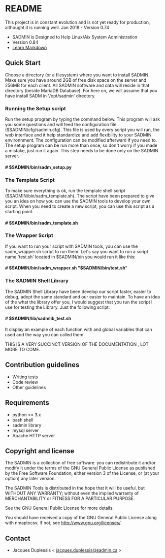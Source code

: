 # README #
This project is in constant evolution and is not yet ready for production, althought it is running well.
Jan 2018 - Version 0.74

* SADMIN is Designed to Help Linux/Aix System Administration
* Version 0.84
* [Learn Markdown](https://bitbucket.org/tutorials/markdowndemo)


Quick Start
-----------
Choose a directory (or a filesystem) where you want to install SADMIN. Make sure you have around 2GB of free disk space on the server and 256MB for each client. All SADMIN software and data will reside in that directory (beside MariaDB Database).  For here on, we will assume that you have install SADM in '/opt/sadmin' directory.

### Running the Setup script
Run the setup program by typing the command below. This program will ask you some questions and will feed the configuration file ($SADMIN/cfg/sadmin.cfg). This file is used by
every script you will run, the web interface and it help standardize and add flexibility to your SADMIN environnment. The configuration can be modified afterward if you need to. The setup program can be run more than once, so don't worry if you made a mistake, just run it again. This step needs to be done only on the SADMIN server.


####    # $SADMIN/bin/sadm_setup.py



### The Template Script
To make sure everything is ok, run the template shell script ($SADMIN/bin/sadm_template.sh). The script have been prepared to give you an idea on how you can use the SADMIN tools to develop your own script. When you need to create a new script, you can use this script as a starting point. 

####    # $SADMIN/bin/sadm_template.sh 



### The Wrapper Script
If you want to run your script with SADMIN tools, you can use the sadm_wrapper.sh script to run them. Let's say you want to run a script name 'test.sh' located in $SADMIN/bin you would run it like this:

####    # $SADMIN/bin/sadm_wrapper.sh "$SADMIN/bin/test.sh"


### The SADMIN Shell Library
The SADMIN Shell Library have been develop our script faster, easier to debug, adopt the same standard and our easier to maintain. To have an idea of the what the library offer you, I would suggest that you run the script I use for testing the Library. Just the following script:

####    # $SADMIN/lib/sadmlib_test.sh

It display an example of each function with and global variables that can used and the way you can called them.

THIS IS A VERY SUCCINCT VERSION OF THE DOCUMENTATION , LOT MORE TO COME.



Contribution guidelines
-----------------------
* Writing tests
* Code review
* Other guidelines


Requirements
------------
* python >= 3.x
* bash shell
* sadmin library
* mysql server
* Apache HTTP server



Copyright and license
---------------------
The SADMIN is a collection of free software: you can redistribute it and/or modify it under the terms of the GNU General Public License as published by the Free Software Foundation, either version 3 of the License, or (at your option) any later version.

The SADMIN Tools is distributed in the hope that it will be useful, but WITHOUT ANY WARRANTY; without even the implied warranty of MERCHANTABILITY or FITNESS FOR A PARTICULAR PURPOSE.  

See the GNU General Public License for more details.

You should have received a copy of the GNU General Public License along with nmaptocsv. 
If not, see http://www.gnu.org/licenses/.

Contact
-------
* Jacques Duplessis < jacques.duplessis@sadmin.ca >
